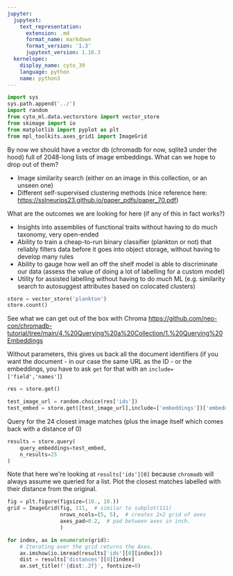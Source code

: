 ```yaml
---
jupyter:
  jupytext:
    text_representation:
      extension: .md
      format_name: markdown
      format_version: '1.3'
      jupytext_version: 1.16.3
  kernelspec:
    display_name: cyto_39
    language: python
    name: python3
---
```


```python
import sys
sys.path.append('../')
import random
from cyto_ml.data.vectorstore import vector_store
from skimage import io
from matplotlib import pyplot as plt
from mpl_toolkits.axes_grid1 import ImageGrid
```

By now we should have a vector db (chromadb for now, sqlite3 under the hood) full of 2048-long lists of image embeddings.
What can we hope to drop out of them?

* Image similarity search (either on an image in this collection, or an unseen one)
* Different self-supervised clustering methods (nice reference here: https://sslneurips23.github.io/paper_pdfs/paper_70.pdf)

What are the outcomes we are looking for here (if any of this in fact works?)

* Insights into assemblies of functional traits without having to do much taxonomy, very open-ended
* Ability to train a cheap-to-run binary classifier (plankton or not) that reliably filters data before it goes into object storage, without having to develop many rules
* Ability to gauge how well an off the shelf model is able to discriminate our data (assess the value of doing a lot of labelling for a custom model)
* Utility for assisted labelling without having to do _much_ ML (e.g. similarity search to autosuggest attributes based on colocated clusters)


```python
store = vector_store('plankton')
store.count()

```

See what we can get out of the box with Chroma 
https://github.com/neo-con/chromadb-tutorial/tree/main/4.%20Querying%20a%20Collection/1.%20Querying%20Embeddings



Without parameters, this gives us back all the document identifiers (if you want the document - in our case the same URL as the ID - or the embeddings, you have to ask `get` for that with an `include=['field','names']`)

```python
res = store.get()

```

```python
test_image_url = random.choice(res['ids'])
test_embed = store.get([test_image_url],include=['embeddings'])['embeddings']

```

Query for the 24 closest image matches (plus the image itself which comes back with a distance of 0)

```python
results = store.query(
    query_embeddings=test_embed,
    n_results=25
)
```

Note that here we're looking at `results['ids'][0]` because `chromadb` will always assume we queried for a list.
Plot the closest matches labelled with their distance from the original.

```python
fig = plt.figure(figsize=(10., 10.))
grid = ImageGrid(fig, 111,  # similar to subplot(111)
                 nrows_ncols=(5, 5),  # creates 2x2 grid of axes
                 axes_pad=0.2,  # pad between axes in inch.
                 )

for index, ax in enumerate(grid):
    # Iterating over the grid returns the Axes.
    ax.imshow(io.imread(results['ids'][0][index]))
    dist = results['distances'][0][index]
    ax.set_title(f'{dist:.2f}', fontsize=8)
```
